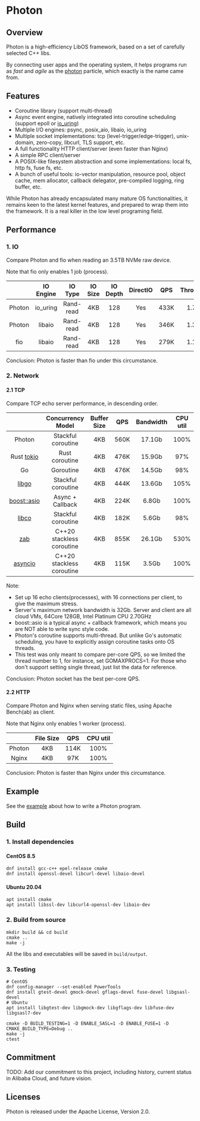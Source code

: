 # Photon

## Overview

Photon is a high-efficiency LibOS framework, based on a set of carefully selected C++ libs.

By connecting user apps and the operating system, it helps programs run as *fast* and *agile* as the [photon](https://en.wikipedia.org/wiki/Photon) particle, which exactly is the name came from.

## Features
* Coroutine library (support multi-thread)
* Async event engine, natively integrated into coroutine scheduling (support epoll or [io_uring](https://github.com/axboe/liburing))
* Multiple I/O engines: psync, posix_aio, libaio, io_uring
* Multiple socket implementations: tcp (level-trigger/edge-trigger), unix-domain, zero-copy, libcurl, TLS support, etc.
* A full functionality HTTP client/server (even faster than Nginx)
* A simple RPC client/server
* A POSIX-like filesystem abstraction and some implementations: local fs, http fs, fuse fs, etc.
* A bunch of useful tools: io-vector manipulation, resource pool, object cache, mem allocator, callback delegator,
  pre-compiled logging, ring buffer, etc.

While Photon has already encapsulated many mature OS functionalities, it remains keen to the latest kernel features,
and prepared to wrap them into the framework. It is a real killer in the low level programing field.

## Performance

### 1. IO

Compare Photon and fio when reading an 3.5TB NVMe raw device.

Note that fio only enables 1 job (process).

|        | IO Engine |  IO Type  | IO Size | IO Depth | DirectIO | QPS  | Throughput | CPU util |
|:------:|:---------:|:---------:|:-------:|:--------:|:--------:|:----:|:----------:|:--------:|
| Photon | io_uring  | Rand-read |   4KB   |   128    |   Yes    | 433K |   1.73GB   |   100%   |
| Photon |  libaio   | Rand-read |   4KB   |   128    |   Yes    | 346K |   1.38GB   |   100%   |
|  fio   |  libaio   | Rand-read |   4KB   |   128    |   Yes    | 279K |   1.11GB   |   100%   |

Conclusion: Photon is faster than fio under this circumstance.

### 2. Network

#### 2.1 TCP

Compare TCP echo server performance, in descending order.

|                                              |     Concurrency Model     | Buffer Size | QPS  | Bandwidth | CPU util |
|:--------------------------------------------:|:-------------------------:|:-----------:|:----:|:---------:|:--------:|
|                    Photon                    |    Stackful coroutine     |     4KB     | 560K |  17.1Gb   |   100%   |
|       Rust [tokio](https://tokio.rs/)        |      Rust coroutine       |     4KB     | 476K |  15.9Gb   |   97%    |
|                      Go                      |         Goroutine         |     4KB     | 476K |  14.5Gb   |   98%    |
| [libgo](https://github.com/yyzybb537/libgo)  |    Stackful coroutine     |     4KB     | 444K |  13.6Gb   |   105%   |
| [boost::asio](https://think-async.com/Asio/) |     Async + Callback      |     4KB     | 224K |   6.8Gb   |   100%   |
|  [libco](https://github.com/Tencent/libco)   |    Stackful coroutine     |     4KB     | 182K |   5.6Gb   |   98%    |
|  [zab](https://github.com/Donald-Rupin/zab)  | C++20 stackless coroutine |     4KB     | 855K |  26.1Gb   |   530%   |
| [asyncio](https://github.com/netcan/asyncio) | C++20 stackless coroutine |     4KB     | 115K |   3.5Gb   |   100%   |

Note:
- Set up 16 echo clients(processes), with 16 connections per client, to give the maximum stress.
- Server's maximum network bandwidth is 32Gb. Server and client are all cloud VMs, 64Core 128GB, Intel Platinum CPU 2.70GHz
- boost::asio is a typical async + callback framework, which means you are NOT able to write sync style code.
- Photon's coroutine supports multi-thread. But unlike Go's automatic scheduling, you have to explicitly assign coroutine tasks onto OS threads.
- This test was only meant to compare per-core QPS, so we limited the thread number to 1, for instance, set GOMAXPROCS=1. For those who don't support setting single thread, just list the data for reference.

Conclusion: Photon socket has the best per-core QPS.

#### 2.2 HTTP

Compare Photon and Nginx when serving static files, using Apache Bench(ab) as client.

Note that Nginx only enables 1 worker (process).

|        | File Size | QPS  | CPU util |
|:------:|:---------:|:----:|:--------:|
| Photon |    4KB    | 114K |   100%   |
| Nginx  |    4KB    | 97K  |   100%   |

Conclusion: Photon is faster than Nginx under this circumstance.

## Example

See the [example](examples/simple.cpp) about how to write a Photon program.

## Build

### 1. Install dependencies

#### CentOS 8.5
```shell
dnf install gcc-c++ epel-release cmake
dnf install openssl-devel libcurl-devel libaio-devel
```

#### Ubuntu 20.04
```shell
apt install cmake
apt install libssl-dev libcurl4-openssl-dev libaio-dev
```

### 2. Build from source
```shell
mkdir build && cd build
cmake ..
make -j
```
All the libs and executables will be saved in `build/output`.

### 3. Testing
```shell
# CentOS
dnf config-manager --set-enabled PowerTools
dnf install gtest-devel gmock-devel gflags-devel fuse-devel libgsasl-devel
# Ubuntu
apt install libgtest-dev libgmock-dev libgflags-dev libfuse-dev libgsasl7-dev

cmake -D BUILD_TESTING=1 -D ENABLE_SASL=1 -D ENABLE_FUSE=1 -D CMAKE_BUILD_TYPE=Debug ..
make -j
ctest
```

## Commitment
TODO: Add our commitment to this project, including history, current status in Alibaba Cloud, and future vision.

## Licenses
Photon is released under the Apache License, Version 2.0.

